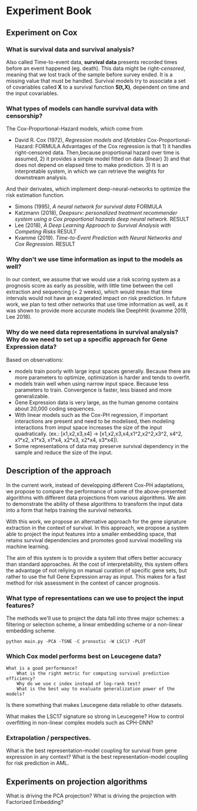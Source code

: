 # Experiment Book
## Experiment on Cox

### What is survival data and survival analysis?
Also called Time-to-event data, **survival data** presents recorded times before an event happened (eg. death). This data might be right-*censored*, meaning that we lost track of the sample before survey ended. It is a missing value that must be handled. Survival models try to associate a set of covariables called **X** to a survival function **S(t,X)**, dependent on time and the input covariables.

### What types of models can handle survival data with censorship? 
The Cox-Proportional-Hazard models, which come from 
* David R. Cox (1972), *Regression models and lifetables*
    Cox-Proportional-Hazard: FORMULA
Advantages of the Cox regression is that 1) it handles right-censored data. Then,because proportional hazard over time is assumed, 2) it provides a simple model fitted on data (linear) 3) and that does not depend on elapsed time to make prediction. 3) It is an interpretable system, in which we can retrieve the weights for downstream analysis. 

And their derivates, which implement deep-neural-networks to optimize the risk estimation function.
* Simons (1995), *A neural network for survival data*
    FORMULA
* Katzmann (2018), *Deepsurv: personalized treatment recommender system using a Cox proportional hazards deep neural network.*
    RESULT
* Lee (2018), *A Deep Learning Approach to Survival Analysis with Competing Risks*
    RESULT
* Kvamme (2019). *Time-to-Event Prediction with Neural Networks and Cox Regression.*
    RESULT


### Why don't we use time information as input to the models as well? 
In our context, we assume that we would use a risk scoring system as a prognosis score as early as possible, with little time between the cell extraction and sequencing (< 2 weeks), which would mean that time intervals would not have an exagerated impact on risk prediction.
In future work, we plan to test other networks that use time information as well, as it was shown to provide more accurate models like DeephHit (kvamme 2019, Lee 2018).


### Why do we need data representations in survival analysis? Why do we need to set up a specific approach for Gene Expression data?
Based on observations: 
* models train poorly with large input spaces generally. Because there are more parameters to optimize, optimization is harder and tends to overfit.
* models train well when using narrow input space. Because less parameters to train. Convergence is faster, less biased and more generalizable.
* Gene Expression data is very large, as the human genome contains about 20,000 coding sequences.
* With linear models such as the Cox-PH regression, if important interactions are present and need to be modelised, then modeling interactions from imput space increases the size of the input quadratically. (ex.: [x1,x2,x3,x4] -> [x1,x2,x3,x4,x1^2,x2^2,x3^2, x4^2, x1\*x2, x1\*x3, x1\*x4, x2\*x3, x2\*x4, x3\*x4]).
* Some representations of data may preserve survival dependency in the sample and reduce the size of the input. 


## Description of the approach
In the current work, instead of developping different Cox-PH adaptations, we propose to compare the performance of some of the above-presented algorithms with different data projections from various algorithms. We aim to demonstrate the ability of these algorithms to transform the input data into a form that helps training the survival networks.

With this work, we propose an alternative approach for the gene signature extraction in the context of survival. In this approach, we propose a system able to project the input features into a smaller embedding space, that retains survival dependencies and promotes good survival modelling via machine learning. 

The aim of this system is to provide a system that offers better accuracy than standard approaches. At the cost of interpretability, this system offers the advantage of not reliying on manual curation of specific gene sets, but rather to use the full Gene Expression array as input. This makes for a fast method for risk assessment in the context of cancer prognosis.

### What type of representations can we use to project the input features?
The methods we'll use to project the data fall into three major schemes: a filtering or selection scheme, a linear embedding scheme or a non-linear embedding scheme. 
```
python main.py -PCA -TSNE -C pronostic -W LSC17 -PLOT
```

### Which Cox model performs best on Leucegene data?
    What is a good performance?
        What is the right metric for computing survival prediction efficiency?
        Why do we use c index instead of log-rank test?
        What is the best way to evaluate generalization power of the models?

Is there something that makes Leucegene data reliable to other datasets.

What makes the LSC17 signature so strong in Leucegene?
How to control overfitting in non-linear complex models such as CPH-DNN?

### Extrapolation / perspectives.
What is the best representation-model coupling for survival from gene expression in any context?
What is the best representation-model coupling for risk prediction in AML.

## Experiments on projection algorithms
What is driving the PCA projection?
What is driving the projection with Factorized Embedding?
